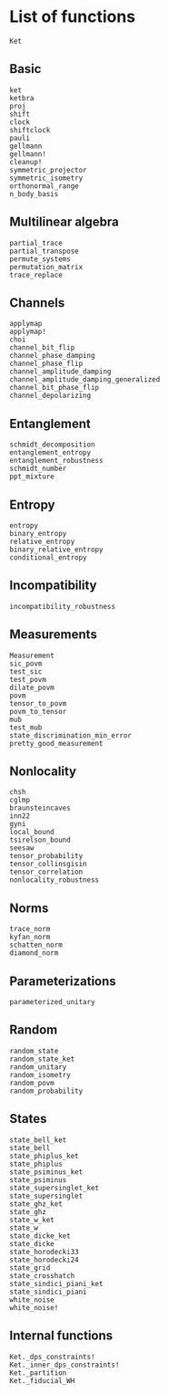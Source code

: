 # List of functions

```@docs
Ket
```

## Basic

```@docs
ket
ketbra
proj
shift
clock
shiftclock
pauli
gellmann
gellmann!
cleanup!
symmetric_projector
symmetric_isometry
orthonormal_range
n_body_basis
```

## Multilinear algebra

```@docs
partial_trace
partial_transpose
permute_systems
permutation_matrix
trace_replace
```


## Channels

```@docs
applymap
applymap!
choi
channel_bit_flip
channel_phase_damping
channel_phase_flip
channel_amplitude_damping
channel_amplitude_damping_generalized
channel_bit_phase_flip
channel_depolarizing
```

## Entanglement

```@docs
schmidt_decomposition
entanglement_entropy
entanglement_robustness
schmidt_number
ppt_mixture
```

## Entropy

```@docs
entropy
binary_entropy
relative_entropy
binary_relative_entropy
conditional_entropy
```

## Incompatibility

```@docs
incompatibility_robustness
```

## Measurements

```@docs
Measurement
sic_povm
test_sic
test_povm
dilate_povm
povm
tensor_to_povm
povm_to_tensor
mub
test_mub
state_discrimination_min_error
pretty_good_measurement
```

## Nonlocality

```@docs
chsh
cglmp
braunsteincaves
inn22
gyni
local_bound
tsirelson_bound
seesaw
tensor_probability
tensor_collinsgisin
tensor_correlation
nonlocality_robustness
```

## Norms

```@docs
trace_norm
kyfan_norm
schatten_norm
diamond_norm
```

## Parameterizations

```@docs
parameterized_unitary
```

## Random

```@docs
random_state
random_state_ket
random_unitary
random_isometry
random_povm
random_probability
```

## States

```@docs
state_bell_ket
state_bell
state_phiplus_ket
state_phiplus
state_psiminus_ket
state_psiminus
state_supersinglet_ket
state_supersinglet
state_ghz_ket
state_ghz
state_w_ket
state_w
state_dicke_ket
state_dicke
state_horodecki33
state_horodecki24
state_grid
state_crosshatch
state_sindici_piani_ket
state_sindici_piani
white_noise
white_noise!
```

## Internal functions

```@docs
Ket._dps_constraints!
Ket._inner_dps_constraints!
Ket._partition
Ket._fiducial_WH
```
